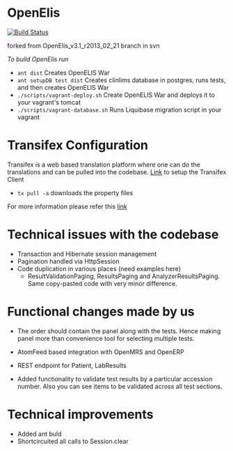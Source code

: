 OpenElis
========

[![Build Status](https://travis-ci.org/Bhamni/OpenElis.svg?branch=master)](https://travis-ci.org/Bhamni/OpenElis)

forked from OpenElis_v3.1_r2013_02_21 branch in svn

*To build OpenElis run*
* `ant dist`  Creates OpenELIS War
* `ant setupDB test dist`  Creates clinlims database in postgres, runs tests, and then creates OpenELIS War
* `./scripts/vagrant-deploy.sh` Create OpenELIS War and deploys it to your vagrant's tomcat
* `./scripts/vagrant-database.sh` Runs Liquibase migration script in your vagrant 

Transifex Configuration
===========================
Transifex is a web based translation platform where one can do the translations and can be pulled into the codebase.
[Link](http://docs.transifex.com/client/config/#transifexrc) to setup the Transifex Client 

* `tx pull -a` downloads the property files

For more information please refer this [link](https://bahmni.atlassian.net/wiki/display/BAH/Translating+Bahmni) 

Technical issues with the codebase
======================================

- Transaction and Hibernate session management
- Pagination handled via HttpSession
- Code duplication in various places (need examples here)
	- ResultValidationPaging, ResultsPaging and AnalyzerResultsPaging. Same copy-pasted code with very minor difference.

Functional changes made by us
=============================
- The order should contain the panel along with the tests. Hence making panel more than convenience tool for selecting multiple tests.
- AtomFeed based integration with OpenMRS and OpenERP
- REST endpoint for Patient, LabResults

- Added functionality to validate test results by a particular accession number. Also you can see items to be validated across all test sections.

Technical improvements
======================
- Added ant buld
- Shortcircuited all calls to Session.clear

